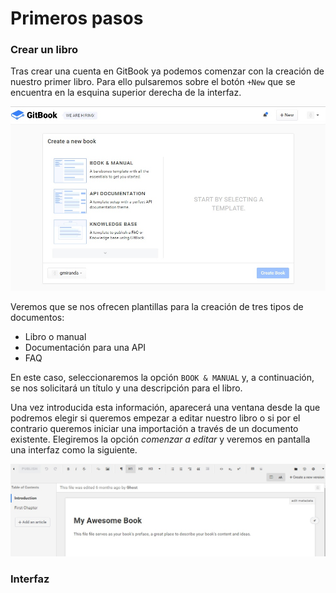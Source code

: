 # Primeros pasos

### Crear un libro

Tras crear una cuenta en GitBook ya podemos comenzar con la creación de nuestro primer libro. Para ello pulsaremos sobre el botón `+New` que se encuentra en la esquina superior derecha de la interfaz.

![Crear nuevo libro](/assets/crear_libro.jpg)

Veremos que se nos ofrecen plantillas para la creación de tres tipos de documentos: 
* Libro o manual
* Documentación para una API
* FAQ

En este caso, seleccionaremos la opción `BOOK & MANUAL` y, a continuación, se nos solicitará un título y una descripción para el libro.

Una vez introducida esta información, aparecerá una ventana desde la que podremos elegir si queremos empezar a editar nuestro libro o si por el contrario queremos iniciar una importación a través de un documento existente. Elegiremos la opción _comenzar a editar_ y veremos en pantalla una interfaz como la siguiente. 

![Editar nuevo libro](/assets/nuevolibro.jpg)

### Interfaz 


